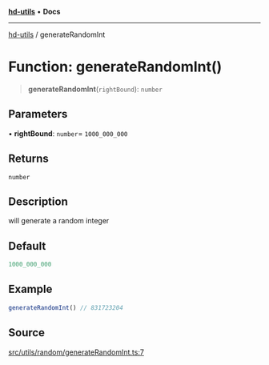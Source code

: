 [**hd-utils**](../README.md) • **Docs**

***

[hd-utils](../globals.md) / generateRandomInt

# Function: generateRandomInt()

> **generateRandomInt**(`rightBound`): `number`

## Parameters

• **rightBound**: `number`= `1000_000_000`

## Returns

`number`

## Description

will generate a random integer

## Default

```ts
1000_000_000
```

## Example

```ts
generateRandomInt() // 831723204
```

## Source

[src/utils/random/generateRandomInt.ts:7](https://github.com/AhmadHddad/h-utils/blob/8e9e542f98b1a43a336ce585dc8666b21b0e894d/src/utils/random/generateRandomInt.ts#L7)
